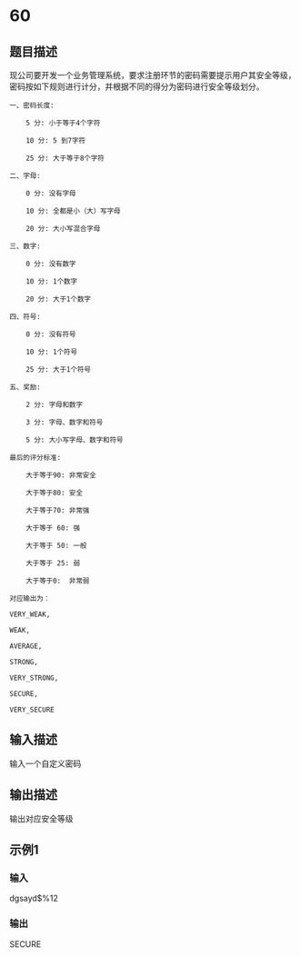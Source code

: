 # 60

## 题目描述

现公司要开发一个业务管理系统，要求注册环节的密码需要提示用户其安全等级，密码按如下规则进行计分，并根据不同的得分为密码进行安全等级划分。

```language
一、密码长度:

    5 分: 小于等于4个字符

    10 分: 5 到7字符

    25 分: 大于等于8个字符

二、字母:

    0 分: 没有字母

    10 分: 全都是小（大）写字母

    20 分: 大小写混合字母

三、数字:

    0 分: 没有数字

    10 分: 1个数字

    20 分: 大于1个数字

四、符号:

    0 分: 没有符号

    10 分: 1个符号

    25 分: 大于1个符号

五、奖励:

    2 分: 字母和数字

    3 分: 字母、数字和符号

    5 分: 大小写字母、数字和符号

最后的评分标准:

    大于等于90: 非常安全

    大于等于80: 安全

    大于等于70: 非常强

    大于等于 60: 强

    大于等于 50: 一般

    大于等于 25: 弱

    大于等于0:  非常弱

对应输出为：

VERY_WEAK,

WEAK,

AVERAGE,

STRONG,

VERY_STRONG,

SECURE,

VERY_SECURE
```

## 输入描述

输入一个自定义密码

## 输出描述

输出对应安全等级

## 示例1

### 输入

dgsayd$%12

### 输出

SECURE
